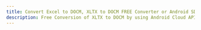 ---title: Convert Excel to DOCM, XLTX to DOCM FREE Converter or Android SDKdescription: Free Conversion of XLTX to DOCM by using Android Cloud APIs & SDKs. Also Create, Edit & Render Microsoft Excel, CSV and SpreadsheetML worksheets or spreadsheet in the Cloud.---